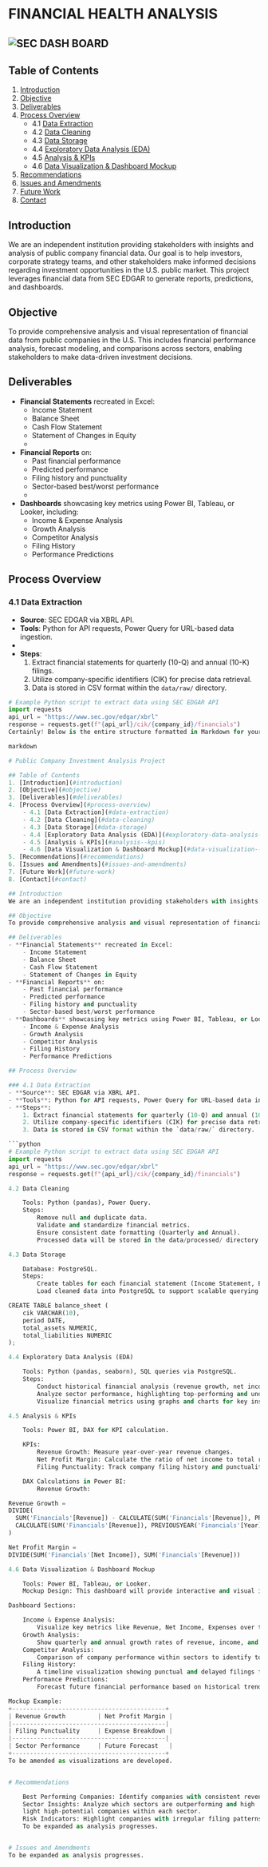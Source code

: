 # FINANCIAL HEALTH ANALYSIS

![SEC DASH BOARD](Images/SEC2_Logo.png)
---

## Table of Contents
1. [Introduction](#introduction)
2. [Objective](#objective)
3. [Deliverables](#deliverables)
4. [Process Overview](#process-overview)
    - 4.1 [Data Extraction](#data-extraction)
    - 4.2 [Data Cleaning](#data-cleaning)
    - 4.3 [Data Storage](#data-storage)
    - 4.4 [Exploratory Data Analysis (EDA)](#exploratory-data-analysis-eda)
    - 4.5 [Analysis & KPIs](#analysis--kpis)
    - 4.6 [Data Visualization & Dashboard Mockup](#data-visualization--dashboard-mockup)
5. [Recommendations](#recommendations)
6. [Issues and Amendments](#issues-and-amendments)
7. [Future Work](#future-work)
8. [Contact](#contact)

## Introduction
We are an independent institution providing stakeholders with insights and analysis of public company financial data. Our goal is to help investors, corporate strategy teams, and other stakeholders make informed decisions regarding investment opportunities in the U.S. public market. This project leverages financial data from SEC EDGAR to generate reports, predictions, and dashboards.

## Objective
To provide comprehensive analysis and visual representation of financial data from public companies in the U.S. This includes financial performance analysis, forecast modeling, and comparisons across sectors, enabling stakeholders to make data-driven investment decisions.

## Deliverables

- **Financial Statements** recreated in Excel:
    - Income Statement
    - Balance Sheet
    - Cash Flow Statement
    - Statement of Changes in Equity
    - 
- **Financial Reports** on:
    - Past financial performance
    - Predicted performance
    - Filing history and punctuality
    - Sector-based best/worst performance
    - 
- **Dashboards** showcasing key metrics using Power BI, Tableau, or Looker, including:
    - Income & Expense Analysis
    - Growth Analysis
    - Competitor Analysis
    - Filing History
    - Performance Predictions

## Process Overview

### 4.1 Data Extraction
- **Source**: SEC EDGAR via XBRL API.
- **Tools**: Python for API requests, Power Query for URL-based data ingestion.
- 
- **Steps**:
    1. Extract financial statements for quarterly (10-Q) and annual (10-K) filings.
    2. Utilize company-specific identifiers (CIK) for precise data retrieval.
    3. Data is stored in CSV format within the `data/raw/` directory.

```python
# Example Python script to extract data using SEC EDGAR API
import requests
api_url = "https://www.sec.gov/edgar/xbrl"
response = requests.get(f"{api_url}/cik/{company_id}/financials")
Certainly! Below is the entire structure formatted in Markdown for your README file:

markdown

# Public Company Investment Analysis Project

## Table of Contents
1. [Introduction](#introduction)
2. [Objective](#objective)
3. [Deliverables](#deliverables)
4. [Process Overview](#process-overview)
    - 4.1 [Data Extraction](#data-extraction)
    - 4.2 [Data Cleaning](#data-cleaning)
    - 4.3 [Data Storage](#data-storage)
    - 4.4 [Exploratory Data Analysis (EDA)](#exploratory-data-analysis-eda)
    - 4.5 [Analysis & KPIs](#analysis--kpis)
    - 4.6 [Data Visualization & Dashboard Mockup](#data-visualization--dashboard-mockup)
5. [Recommendations](#recommendations)
6. [Issues and Amendments](#issues-and-amendments)
7. [Future Work](#future-work)
8. [Contact](#contact)

## Introduction
We are an independent institution providing stakeholders with insights and analysis of public company financial data. Our goal is to help investors, corporate strategy teams, and other stakeholders make informed decisions regarding investment opportunities in the U.S. public market. This project leverages financial data from SEC EDGAR to generate reports, predictions, and dashboards.

## Objective
To provide comprehensive analysis and visual representation of financial data from public companies in the U.S. This includes financial performance analysis, forecast modeling, and comparisons across sectors, enabling stakeholders to make data-driven investment decisions.

## Deliverables
- **Financial Statements** recreated in Excel:
    - Income Statement
    - Balance Sheet
    - Cash Flow Statement
    - Statement of Changes in Equity
- **Financial Reports** on:
    - Past financial performance
    - Predicted performance
    - Filing history and punctuality
    - Sector-based best/worst performance
- **Dashboards** showcasing key metrics using Power BI, Tableau, or Looker, including:
    - Income & Expense Analysis
    - Growth Analysis
    - Competitor Analysis
    - Filing History
    - Performance Predictions

## Process Overview

### 4.1 Data Extraction
- **Source**: SEC EDGAR via XBRL API.
- **Tools**: Python for API requests, Power Query for URL-based data ingestion.
- **Steps**:
    1. Extract financial statements for quarterly (10-Q) and annual (10-K) filings.
    2. Utilize company-specific identifiers (CIK) for precise data retrieval.
    3. Data is stored in CSV format within the `data/raw/` directory.

```python
# Example Python script to extract data using SEC EDGAR API
import requests
api_url = "https://www.sec.gov/edgar/xbrl"
response = requests.get(f"{api_url}/cik/{company_id}/financials")

4.2 Data Cleaning

    Tools: Python (pandas), Power Query.
    Steps:
        Remove null and duplicate data.
        Validate and standardize financial metrics.
        Ensure consistent date formatting (Quarterly and Annual).
        Processed data will be stored in the data/processed/ directory.

4.3 Data Storage

    Database: PostgreSQL.
    Steps:
        Create tables for each financial statement (Income Statement, Balance Sheet, Cash Flow).
        Load cleaned data into PostgreSQL to support scalable querying and analysis.

CREATE TABLE balance_sheet (
    cik VARCHAR(10),
    period DATE,
    total_assets NUMERIC,
    total_liabilities NUMERIC
);

4.4 Exploratory Data Analysis (EDA)

    Tools: Python (pandas, seaborn), SQL queries via PostgreSQL.
    Steps:
        Conduct historical financial analysis (revenue growth, net income trends).
        Analyze sector performance, highlighting top-performing and underperforming companies.
        Visualize financial metrics using graphs and charts for key insights.

4.5 Analysis & KPIs

    Tools: Power BI, DAX for KPI calculation.

    KPIs:
        Revenue Growth: Measure year-over-year revenue changes.
        Net Profit Margin: Calculate the ratio of net income to total revenue.
        Filing Punctuality: Track company filing history and punctuality.

    DAX Calculations in Power BI:
        Revenue Growth:

Revenue Growth = 
DIVIDE(
  SUM('Financials'[Revenue]) - CALCULATE(SUM('Financials'[Revenue]), PREVIOUSYEAR('Financials'[Year])),
  CALCULATE(SUM('Financials'[Revenue]), PREVIOUSYEAR('Financials'[Year]))
)

Net Profit Margin = 
DIVIDE(SUM('Financials'[Net Income]), SUM('Financials'[Revenue]))

4.6 Data Visualization & Dashboard Mockup

    Tools: Power BI, Tableau, or Looker.
    Mockup Design: This dashboard will provide interactive and visual insights into financial performance.

Dashboard Sections:

    Income & Expense Analysis:
        Visualize key metrics like Revenue, Net Income, Expenses over time.
    Growth Analysis:
        Show quarterly and annual growth rates of revenue, income, and key financial ratios.
    Competitor Analysis:
        Comparison of company performance within sectors to identify top performers.
    Filing History:
        A timeline visualization showing punctual and delayed filings for each company.
    Performance Predictions:
        Forecast future financial performance based on historical trends using predictive models.

Mockup Example:
+-------------------------------------------+
| Revenue Growth         | Net Profit Margin |
|-------------------------------------------|
| Filing Punctuality     | Expense Breakdown |
|-------------------------------------------|
| Sector Performance     | Future Forecast   |
+-------------------------------------------+
To be amended as visualizations are developed.


# Recommendations

    Best Performing Companies: Identify companies with consistent revenue growth and strong profitability metrics.
    Sector Insights: Analyze which sectors are outperforming and high
    light high-potential companies within each sector.
    Risk Indicators: Highlight companies with irregular filing patterns or deteriorating financials.
    To be expanded as analysis progresses.


# Issues and Amendments
To be expanded as analysis progresses.

